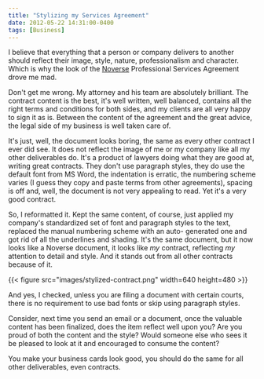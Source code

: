 ```yaml
---
title: "Stylizing my Services Agreement"
date: 2012-05-22 14:31:00-0400
tags: [Business]
---
```


I believe that everything that a person or company delivers to another should reflect their image, style, nature, professionalism and character. Which is why the look of the [Noverse](https://noverse.com) Professional Services Agreement drove me mad.

Don't get me wrong. My attorney and his team are absolutely brilliant. The contract content is the best, it's well written, well balanced, contains all the right terms and conditions for both sides, and my clients are all very happy to sign it as is. Between the content of the agreement and the great advice, the legal side of my business is well taken care of.

It's just, well, the document looks boring, the same as every other contract I ever did see. It does not reflect the image of me or my company like all my other deliverables do. It's a product of lawyers doing what they are good at, writing great contracts. They don't use paragraph styles, they do use the default font from MS Word, the indentation is erratic, the numbering scheme varies (I guess they copy and paste terms from other agreements), spacing is off and, well, the document is not very appealing to read. Yet it's a very good contract.

So, I reformatted it. Kept the same content, of course, just applied my company's standardized set of font and paragraph styles to the text, replaced the manual numbering scheme with an auto- generated one and got rid of all the underlines and shading. It's the same document, but it now looks like a Noverse document, it looks like *my* contract, reflecting *my* attention to detail and style. And it stands out from all other contracts because of it.

{{< figure src="images/stylized-contract.png" width=640 height=480 >}}

And yes, I checked, unless you are filing a document with certain courts, there is no requirement to use bad fonts or skip using paragraph styles.

Consider, next time you send an email or a document, once the valuable content has been finalized, does the item reflect well upon you? Are you proud of both the content and the style? Would someone else who sees it be pleased to look at it and encouraged to consume the content?

You make your business cards look good, you should do the same for all other deliverables, even contracts.
